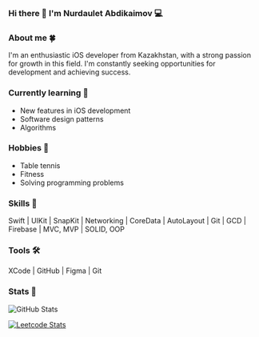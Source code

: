 ### Hi there 👋 I'm Nurdaulet Abdikaimov 💻 

### About me 🍀
I'm an enthusiastic iOS developer from Kazakhstan, with a strong passion for growth in this field. I'm constantly seeking opportunities for development and achieving success.

### Currently learning 🔭
- New features in iOS development
- Software design patterns
- Algorithms

### Hobbies 🧩
- Table tennis
- Fitness
- Solving programming problems

### Skills 🚀
Swift | UIKit | SnapKit | Networking | CoreData | AutoLayout | Git | GCD | Firebase | MVC, MVP | SOLID, OOP

### Tools 🛠
XCode | GitHub | Figma | Git
### Stats 🎯
![GitHub Stats](https://github-readme-stats.vercel.app/api?username=abdikaimovn&theme=dark&show_icons=true)

[![Leetcode Stats](https://leetcard.jacoblin.cool/nurekyau)](https://leetcode.com/nurekyau)

